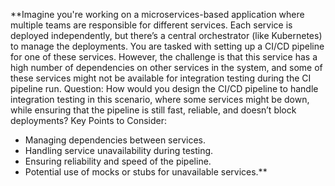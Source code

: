 **Imagine you're working on a microservices-based application where multiple teams are responsible for different services. Each service is deployed independently, but there’s a central orchestrator (like Kubernetes) to manage the deployments.
You are tasked with setting up a CI/CD pipeline for one of these services. However, the challenge is that this service has a high number of dependencies on other services in the system, and some of these services might not be available for integration testing during the CI pipeline run.
Question: How would you design the CI/CD pipeline to handle integration testing in this scenario, where some services might be down, while ensuring that the pipeline is still fast, reliable, and doesn’t block deployments?
Key Points to Consider:
- Managing dependencies between services.
- Handling service unavailability during testing.
- Ensuring reliability and speed of the pipeline.
- Potential use of mocks or stubs for unavailable services.**
